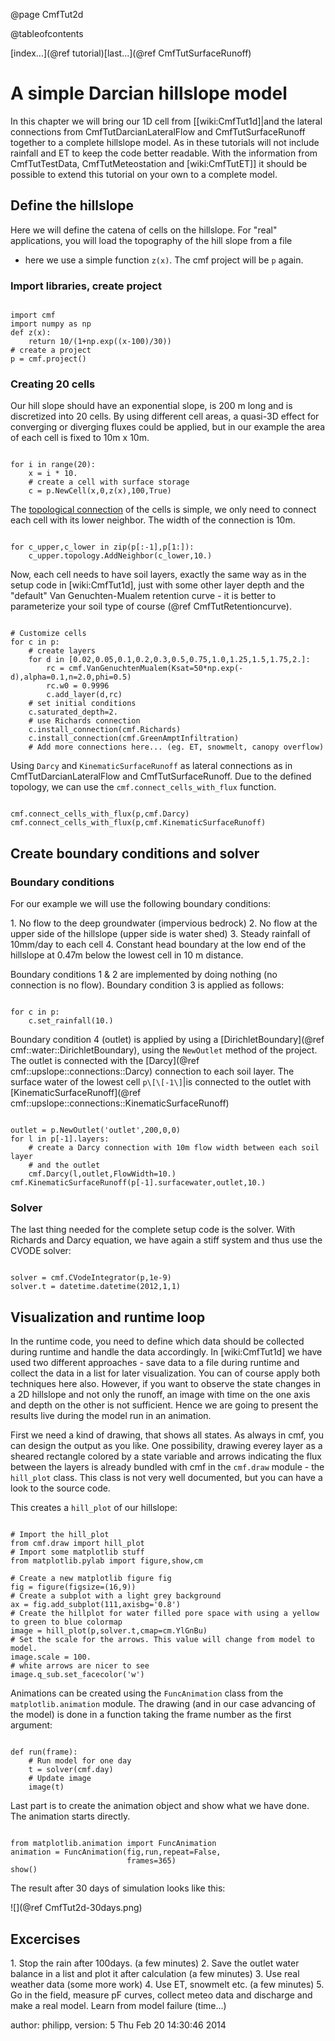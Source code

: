 @page CmfTut2d

@tableofcontents



[index...](@ref tutorial)[last...](@ref CmfTutSurfaceRunoff)

# A simple Darcian hillslope model

In this chapter we will bring our 1D cell from \[\[wiki:CmfTut1d\]|and
the lateral connections from CmfTutDarcianLateralFlow and
CmfTutSurfaceRunoff together to a complete hillslope model. As in these
tutorials will not include rainfall and ET to keep the code better
readable. With the information from CmfTutTestData, CmfTutMeteostation
and \[wiki:CmfTutET\]\] it should be possible to extend this tutorial on
your own to a complete model.

## Define the hillslope

Here we will define the catena of cells on the hillslope. For "real"
applications, you will load the topography of the hill slope from a file
- here we use a simple function `z(x)`. The cmf project will be `p`
again.

### Import libraries, create project

~~~~~~~~~~~~~{.py}

import cmf
import numpy as np
def z(x): 
    return 10/(1+np.exp((x-100)/30))
# create a project
p = cmf.project()
~~~~~~~~~~~~~

### Creating 20 cells

Our hill slope should have an exponential slope, is 200 m long and is
discretized into 20 cells. By using different cell areas, a quasi-3D
effect for converging or diverging fluxes could be applied, but in our
example the area of each cell is fixed to 10m x 10m.

~~~~~~~~~~~~~{.py}

for i in range(20):
    x = i * 10.
    # create a cell with surface storage
    c = p.NewCell(x,0,z(x),100,True)
~~~~~~~~~~~~~

The [topological connection](wiki:CmfTutCell#topology) of the cells is
simple, we only need to connect each cell with its lower neighbor. The
width of the connection is 10m.

~~~~~~~~~~~~~{.py}

for c_upper,c_lower in zip(p[:-1],p[1:]):
    c_upper.topology.AddNeighbor(c_lower,10.)
~~~~~~~~~~~~~

Now, each cell needs to have soil layers, exactly the same way as in the
setup code in \[wiki:CmfTut1d\], just with some other layer depth and
the "default" Van Genuchten-Mualem retention curve - it is better to
parameterize your soil type of course (@ref CmfTutRetentioncurve).

~~~~~~~~~~~~~{.py}

# Customize cells
for c in p:
    # create layers    
    for d in [0.02,0.05,0.1,0.2,0.3,0.5,0.75,1.0,1.25,1.5,1.75,2.]:
        rc = cmf.VanGenuchtenMualem(Ksat=50*np.exp(-d),alpha=0.1,n=2.0,phi=0.5)
        rc.w0 = 0.9996
        c.add_layer(d,rc)
    # set initial conditions
    c.saturated_depth=2.
    # use Richards connection
    c.install_connection(cmf.Richards)
    c.install_connection(cmf.GreenAmptInfiltration)
    # Add more connections here... (eg. ET, snowmelt, canopy overflow)
~~~~~~~~~~~~~

Using `Darcy` and `KinematicSurfaceRunoff` as lateral connections as
in CmfTutDarcianLateralFlow and CmfTutSurfaceRunoff. Due to the defined
topology, we can use the `cmf.connect_cells_with_flux` function.

~~~~~~~~~~~~~{.py}

cmf.connect_cells_with_flux(p,cmf.Darcy)
cmf.connect_cells_with_flux(p,cmf.KinematicSurfaceRunoff)
~~~~~~~~~~~~~

## Create boundary conditions and solver

### Boundary conditions

For our example we will use the following boundary conditions:

1\. No flow to the deep groundwater (impervious bedrock) 2. No flow at
the upper side of the hillslope (upper side is water shed) 3. Steady
rainfall of 10mm/day to each cell 4. Constant head boundary at the low
end of the hillslope at 0.47m below the lowest cell in 10 m distance.

Boundary conditions 1 & 2 are implemented by doing nothing (no
connection is no flow). Boundary condition 3 is applied as follows:

~~~~~~~~~~~~~{.py}

for c in p:
    c.set_rainfall(10.)
~~~~~~~~~~~~~

Boundary condition 4 (outlet) is applied by using a
[DirichletBoundary](@ref cmf::water::DirichletBoundary), using the
`NewOutlet` method of the project. The outlet is connected with the
[Darcy](@ref cmf::upslope::connections::Darcy) connection to each soil
layer. The surface water of the lowest cell `p\[\[-1\]`|is connected
to the outlet with
[KinematicSurfaceRunoff](@ref cmf::upslope::connections::KinematicSurfaceRunoff)

~~~~~~~~~~~~~{.py}

outlet = p.NewOutlet('outlet',200,0,0)
for l in p[-1].layers:
    # create a Darcy connection with 10m flow width between each soil layer
    # and the outlet
    cmf.Darcy(l,outlet,FlowWidth=10.)
cmf.KinematicSurfaceRunoff(p[-1].surfacewater,outlet,10.)
~~~~~~~~~~~~~

### Solver

The last thing needed for the complete setup code is the solver. With
Richards and Darcy equation, we have again a stiff system and thus use
the CVODE solver:

~~~~~~~~~~~~~{.py}

solver = cmf.CVodeIntegrator(p,1e-9)
solver.t = datetime.datetime(2012,1,1)
~~~~~~~~~~~~~

## Visualization and runtime loop

In the runtime code, you need to define which data should be collected
during runtime and handle the data accordingly. In \[wiki:CmfTut1d\] we
have used two different approaches - save data to a file during runtime
and collect the data in a list for later visualization. You can of
course apply both techniques here also. However, if you want to observe
the state changes in a 2D hillslope and not only the runoff, an image
with time on the one axis and depth on the other is not sufficient.
Hence we are going to present the results live during the model run in
an animation.

First we need a kind of drawing, that shows all states. As always in
cmf, you can design the output as you like. One possibility, drawing
everey layer as a sheared rectangle colored by a state variable and
arrows indicating the flux between the layers is already bundled with
cmf in the `cmf.draw` module - the `hill_plot` class. This class is
not very well documented, but you can have a look to the source code.

This creates a `hill_plot` of our hillslope:

~~~~~~~~~~~~~{.py}

# Import the hill_plot
from cmf.draw import hill_plot
# Import some matplotlib stuff
from matplotlib.pylab import figure,show,cm

# Create a new matplotlib figure fig
fig = figure(figsize=(16,9))
# Create a subplot with a light grey background
ax = fig.add_subplot(111,axisbg='0.8')
# Create the hillplot for water filled pore space with using a yellow to green to blue colormap
image = hill_plot(p,solver.t,cmap=cm.YlGnBu)
# Set the scale for the arrows. This value will change from model to model.
image.scale = 100.
# white arrows are nicer to see
image.q_sub.set_facecolor('w')
~~~~~~~~~~~~~

Animations can be created using the `FuncAnimation` class from the
`matplotlib.animation` module. The drawing (and in our case advancing
of the model) is done in a function taking the frame number as the first
argument:

~~~~~~~~~~~~~{.py}

def run(frame):
    # Run model for one day
    t = solver(cmf.day)
    # Update image
    image(t)
~~~~~~~~~~~~~

Last part is to create the animation object and show what we have done.
The animation starts directly.

~~~~~~~~~~~~~{.py}

from matplotlib.animation import FuncAnimation
animation = FuncAnimation(fig,run,repeat=False,
                          frames=365)
show()
~~~~~~~~~~~~~

The result after 30 days of simulation looks like this:

![](@ref CmfTut2d-30days.png)

## Excercises

1\. Stop the rain after 100days. (a few minutes) 2. Save the outlet
water balance in a list and plot it after calculation (a few minutes) 3.
Use real weather data (some more work) 4. Use ET, snowmelt etc. (a few
minutes) 5. Go in the field, measure pF curves, collect meteo data and
discharge and make a real model. Learn from model failure (time...)

author: philipp, version: 5 Thu Feb 20 14:30:46 2014
